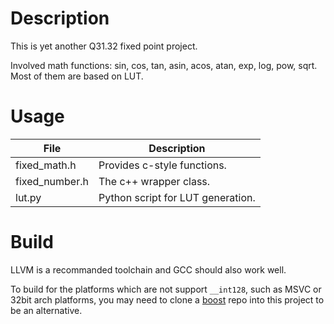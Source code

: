# Description

This is yet another Q31.32 fixed point project.

Involved math functions: sin, cos, tan, asin, acos, atan, exp, log, pow, sqrt. Most of them are based on LUT.

# Usage

|File|Description|
|-|-|
|fixed_math.h|Provides c-style functions.|
|fixed_number.h|The c++ wrapper class.|
|lut.py|Python script for LUT generation.|

# Build

LLVM is a recommanded toolchain and GCC should also work well.

To build for the platforms which are not support `__int128`, such as MSVC or 32bit arch platforms, you may need to clone a [boost](https://github.com/boostorg/boost) repo into this project to be an alternative.
